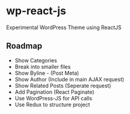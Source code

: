 # wp-react-js
Experimental WordPress Theme using ReactJS

## Roadmap
- Show Categories
- Break into smaller files
- Show Byline - (Post Meta)
- Show Author (Include in main AJAX request)
- Show Related Posts (Seperate request)
- Add Pagination (React Paginate)
- Use WordPress-JS for API calls
- Use Redux to structure project